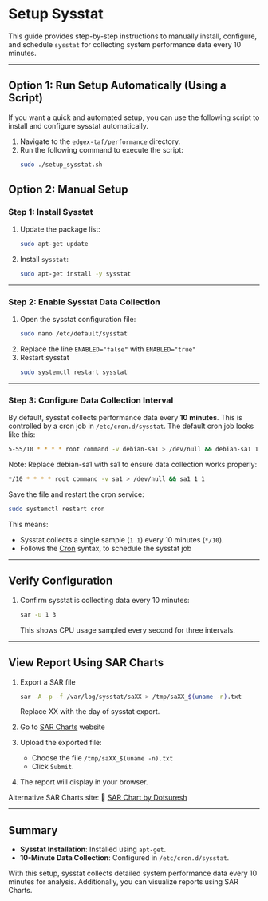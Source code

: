 
# Setup Sysstat

This guide provides step-by-step instructions to manually install, configure, and schedule `sysstat` for collecting system performance data every 10 minutes.

---
## Option 1: Run Setup Automatically (Using a Script)
If you want a quick and automated setup, you can use the following script to install and configure sysstat automatically.

1. Navigate to the `edgex-taf/performance` directory.
2. Run the following command to execute the script:
   ```bash
   sudo ./setup_sysstat.sh
   ```


## Option 2: Manual Setup
### Step 1: Install Sysstat
1. Update the package list:
   ```bash
   sudo apt-get update
   ```
2. Install `sysstat`:
   ```bash
   sudo apt-get install -y sysstat
   ```

---

### Step 2: Enable Sysstat Data Collection
1. Open the sysstat configuration file:
   ```bash
   sudo nano /etc/default/sysstat
   ```
2. Replace the line `ENABLED="false"` with `ENABLED="true"`
3. Restart sysstat
   ```bash
   sudo systemctl restart sysstat
   ```
---

### Step 3: Configure Data Collection Interval
By default, sysstat collects performance data every **10 minutes**.
This is controlled by a cron job in `/etc/cron.d/sysstat`.
The default cron job looks like this:

```bash
5-55/10 * * * * root command -v debian-sa1 > /dev/null && debian-sa1 1 1
```

Note: Replace debian-sa1 with sa1 to ensure data collection works properly:

```bash
*/10 * * * * root command -v sa1 > /dev/null && sa1 1 1
```

Save the file and restart the cron service:
```bash
sudo systemctl restart cron
```

This means:
- Sysstat collects a single sample (`1 1`) every 10 minutes (`*/10`).
- Follows the [Cron](https://en.wikipedia.org/wiki/Cron) syntax, to schedule the sysstat job
---


## Verify Configuration
1. Confirm sysstat is collecting data every 10 minutes:
   ```bash
   sar -u 1 3
   ```
   This shows CPU usage sampled every second for three intervals.

---

## View Report Using SAR Charts
1. Export a SAR file
   ```bash
   sar -A -p -f /var/log/sysstat/saXX > /tmp/saXX_$(uname -n).txt
   ```
   Replace XX with the day of sysstat export.

2. Go to [SAR Charts](https://sarcharts.tuxfamily.org) website
3. Upload the exported file:
   - Choose the file `/tmp/saXX_$(uname -n).txt`
   - Click `Submit`.
4. The report will display in your browser.


Alternative SAR Charts site:
🔹 [SAR Chart by Dotsuresh](https://sarchart.dotsuresh.com/)

---

## Summary
- **Sysstat Installation**: Installed using `apt-get`.
- **10-Minute Data Collection**: Configured in `/etc/cron.d/sysstat`.

With this setup, sysstat collects detailed system performance data every 10 minutes for analysis.
Additionally, you can visualize reports using SAR Charts.
